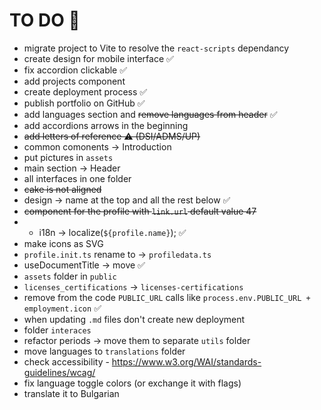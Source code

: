 # TO DO 📌

* migrate project to Vite to resolve the `react-scripts` dependancy
* create design for mobile interface ✅
* fix accordion clickable ✅
* add projects component
* create deployment process ✅
* publish portfolio on GitHub ✅
* add languages section and ~~remove languages from header~~ ✅
* add accordions arrows in the beginning
* ~~add letters of reference ⚠️ (DSI/ADMS/UP)~~
* common comonents -> Introduction
* put pictures in `assets`
* main section -> Header
* all interfaces in one folder
* ~~cake is not aligned~~
* design -> name at the top and all the rest below ✅
* ~~component for the profile with `link.url` default value 47~~
* * i18n -> localize(`${profile.name}`); ✅
* make icons as SVG
* `profile.init.ts` rename to -> `profiledata.ts`
* useDocumentTitle -> move ✅
* `assets` folder in `public`
* `licenses_certifications` -> `licenses-certifications`
* remove from the code `PUBLIC_URL` calls like `process.env.PUBLIC_URL + employment.icon` ✅
* when updating `.md` files don't create new deployment
* folder `interaces`
* refactor periods -> move them to separate `utils` folder
* move languages to `translations` folder
* check accessibility - <https://www.w3.org/WAI/standards-guidelines/wcag/>
* fix language toggle colors (or exchange it with flags)
* translate it to Bulgarian
